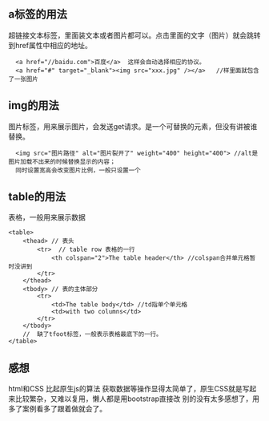 ## a标签的用法
超链接文本标签，里面装文本或者图片都可以。点击里面的文字（图片）就会跳转到href属性中相应的地址。
```
  <a href="//baidu.com">百度</a>  这样会自动选择相应的协议。
  <a href="#" target="_blank"><img src="xxx.jpg" /></a>   //样里面就包含了一张图片
```
## img的用法
图片标签，用来展示图片，会发送get请求。是一个可替换的元素，但没有讲被谁替换。
```
  <img src="图片路径" alt="图片裂开了" weight="400" height="400"> //alt是图片加载不出来的时候替换显示的内容；
  同时设置宽高会改变图片比例，一般只设置一个
```
## table的用法
表格，一般用来展示数据
```
<table>
    <thead> // 表头
        <tr>  // table row 表格的一行
            <th colspan="2">The table header</th> //colspan合并单元格暂时没讲到
        </tr>
    </thead>
    <tbody> // 表的主体部分
        <tr>
            <td>The table body</td> //td指单个单元格
            <td>with two columns</td>
        </tr>
    </tbody>
    //  缺了tfoot标签，一般表示表格最底下的一行。
</table>

```

## 感想
html和CSS 比起原生js的算法 获取数据等操作显得太简单了，原生CSS就是写起来比较繁杂，又难以复用，懒人都是用bootstrap直接改
别的没有太多感想了，用多了案例看多了跟着做就会了。
